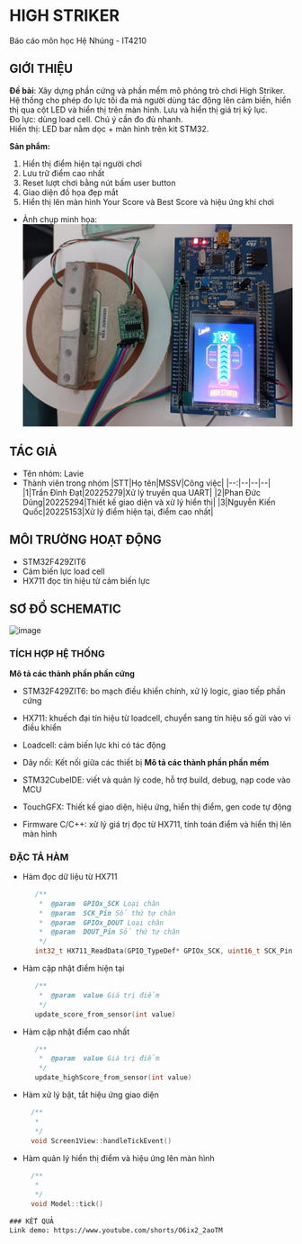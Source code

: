 # HIGH STRIKER

Báo cáo môn học Hệ Nhúng - IT4210

## GIỚI THIỆU

__Đề bài__: Xây dựng phần cứng và phần mềm mô phỏng trò chơi High Striker. Hệ thống cho phép đo lực tối đa mà người dùng tác động lên cảm biến, hiển thị qua cột LED và hiển thị trên màn hình. Lưu và hiển thị giá trị kỷ lục.\
Đo lực: dùng load cell. Chú ý cần đo đủ nhanh.\
Hiển thị: LED bar nằm dọc + màn hình trên kit STM32.

__Sản phẩm:__
1. Hiển thị điểm hiện tại người chơi
2. Lưu trữ điểm cao nhất
3. Reset lượt chơi bằng nút bấm user button
4. Giao diện đồ họa đẹp mắt
5. Hiển thị lên màn hình Your Score và Best Score và hiệu ứng khi chơi
- Ảnh chụp minh họa:\
  ![Ảnh minh họa](https://github.com/phandungnc/High_Striker_Lavie/blob/main/anh%20minh%20hoa.jpg)

## TÁC GIẢ

- Tên nhóm: Lavie
- Thành viên trong nhóm
  |STT|Họ tên|MSSV|Công việc|
  |--:|--|--|--|
  |1|Trần Đình Đạt|20225279|Xử lý truyền qua UART|
  |2|Phan Đức Dũng|20225294|Thiết kế giao diện và xử lý hiển thị|
  |3|Nguyễn Kiến Quốc|20225153|Xử lý điểm hiện tại, điểm cao nhất|

## MÔI TRƯỜNG HOẠT ĐỘNG

- STM32F429ZIT6
- Cảm biến lực load cell
- HX711 đọc tín hiệu từ cảm biến lực

## SƠ ĐỒ SCHEMATIC

![image](https://github.com/user-attachments/assets/f15f7379-09bf-472a-b0d9-4de6d32a6ec0)

### TÍCH HỢP HỆ THỐNG

__Mô tả các thành phần phần cứng__

- STM32F429ZIT6: bo mạch điều khiển chính, xử lý logic, giao tiếp phần cứng
- HX711: khuếch đại tín hiệu từ loadcell, chuyển sang tín hiệu số gửi vào vi điều khiển
- Loadcell: cảm biến lực khi có tác động
- Dây nối: Kết nối giữa các thiết bị
__Mô tả các thành phần phần mềm__

- STM32CubeIDE: viết và quản lý code, hỗ trợ build, debug, nạp code vào MCU
- TouchGFX: Thiết kế giao diện, hiệu ứng, hiển thị điểm, gen code tự động
- Firmware C/C++: xử lý giá trị đọc từ HX711, tính toán điểm và hiển thị lên màn hình
### ĐẶC TẢ HÀM

- Hàm đọc dữ liệu từ HX711
  ```C
     /**
      *  @param  GPIOx_SCK Loại chân 
      *  @param  SCK_Pin Số thứ tự chân
      *  @param  GPIOx_DOUT Loại chân
      *  @param  DOUT_Pin Số thứ tự chân
      */
     int32_t HX711_ReadData(GPIO_TypeDef* GPIOx_SCK, uint16_t SCK_Pin, GPIO_TypeDef* GPIOx_DOUT, uint16_t DOUT_Pin)
  ```
- Hàm cập nhật điểm hiện tại
  ```C
     /**
      *  @param  value Giá trị điểm
      */
     update_score_from_sensor(int value)
  ```
- Hàm cập nhật điểm cao nhất
  ```C
     /**
      *  @param  value Giá trị điểm
      */
     update_highScore_from_sensor(int value)
  ```
- Hàm xử lý bật, tắt hiệu ứng giao diện
   ```C
     /**
      *  
      */
     void Screen1View::handleTickEvent()
  ```
-  Hàm quản lý hiển thị điểm và hiệu ứng lên màn hình
   ```C
     /**
      *  
      */
     void Model::tick()
  ```
### KẾT QUẢ
Link demo: https://www.youtube.com/shorts/O6ix2_2aoTM

